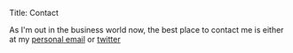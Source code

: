 Title: Contact

As I'm out in the business world now, the best place to contact me
is either at my [personal email](mailto:chris@friedline.net) or
[twitter](http://www.twitter.com/@noituloveand)